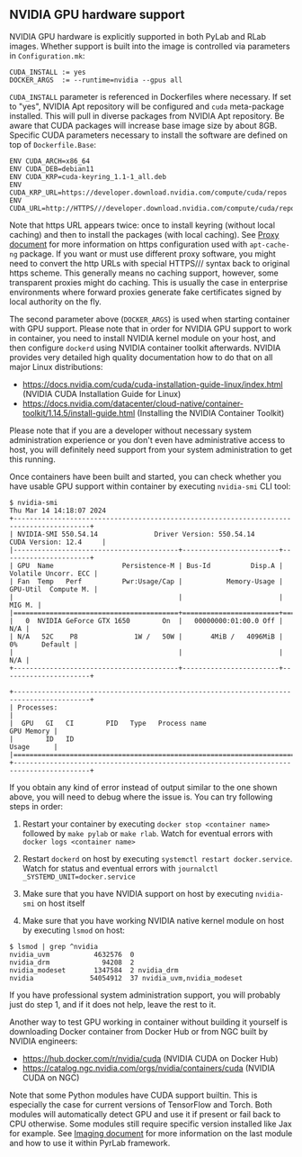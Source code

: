 ## NVIDIA GPU hardware support

NVIDIA GPU hardware is explicitly supported in both PyLab and RLab images. Whether support is built into the image is controlled via parameters in `Configuration.mk`:

```
CUDA_INSTALL := yes
DOCKER_ARGS  := --runtime=nvidia --gpus all
```

`CUDA_INSTALL` parameter is referenced in Dockerfiles where necessary. If set to "yes", NVIDIA Apt repository will be configured and `cuda` meta-package installed. This will pull in diverse packages from NVIDIA Apt repository. Be aware that CUDA packages will increase base image size by about 8GB. Specific CUDA parameters necessary to install the software are defined on top of `Dockerfile.Base`:

```
ENV CUDA_ARCH=x86_64
ENV CUDA_DEB=debian11
ENV CUDA_KRP=cuda-keyring_1.1-1_all.deb
ENV CUDA_KRP_URL=https://developer.download.nvidia.com/compute/cuda/repos
ENV CUDA_URL=http://HTTPS///developer.download.nvidia.com/compute/cuda/repos
```

Note that https URL appears twice: once to install keyring (without local caching) and then to install the packages (with local caching). See [Proxy document](Proxy.md) for more information on https configuration used with `apt-cache-ng` package. If you want or must use different proxy software, you might need to convert the http URLs with special HTTPS/// syntax back to original https scheme. This generally means no caching support, however, some transparent proxies might do caching. This is usually the case in enterprise environments where forward proxies generate fake certificates signed by local authority on the fly.

The second parameter above (`DOCKER_ARGS`) is used when starting container with GPU support. Please note that in order for NVIDIA GPU support to work in container, you need to install NVIDIA kernel module on your host, and then configure `dockerd` using NVIDIA container toolkit afterwards. NVIDIA provides very detailed high quality documentation how to do that on all major Linux distributions:

* https://docs.nvidia.com/cuda/cuda-installation-guide-linux/index.html (NVIDIA CUDA Installation Guide for Linux)
* https://docs.nvidia.com/datacenter/cloud-native/container-toolkit/1.14.5/install-guide.html (Installing the NVIDIA Container Toolkit)

Please note that if you are a developer without necessary system administration experience or you don't even have administrative access to host, you will definitely need support from your system administration to get this running.

Once containers have been built and started, you can check whether you have usable GPU support within container by executing `nvidia-smi` CLI tool:

```
$ nvidia-smi 
Thu Mar 14 14:18:07 2024       
+-----------------------------------------------------------------------------------------+
| NVIDIA-SMI 550.54.14              Driver Version: 550.54.14      CUDA Version: 12.4     |
|-----------------------------------------+------------------------+----------------------+
| GPU  Name                 Persistence-M | Bus-Id          Disp.A | Volatile Uncorr. ECC |
| Fan  Temp   Perf          Pwr:Usage/Cap |           Memory-Usage | GPU-Util  Compute M. |
|                                         |                        |               MIG M. |
|=========================================+========================+======================|
|   0  NVIDIA GeForce GTX 1650        On  |   00000000:01:00.0 Off |                  N/A |
| N/A   52C    P8              1W /   50W |       4MiB /   4096MiB |      0%      Default |
|                                         |                        |                  N/A |
+-----------------------------------------+------------------------+----------------------+
                                                                                         
+-----------------------------------------------------------------------------------------+
| Processes:                                                                              |
|  GPU   GI   CI        PID   Type   Process name                              GPU Memory |
|        ID   ID                                                               Usage      |
|=========================================================================================|
+-----------------------------------------------------------------------------------------+
```

If you obtain any kind of error instead of output similar to the one shown above, you will need to debug where the issue is. You can try following steps in order:

1. Restart your container by executing `docker stop <container name>` followed by `make pylab` or `make rlab`. Watch for eventual errors with `docker logs <container name>`

2. Restart `dockerd` on host by executing `systemctl restart docker.service`. Watch for status and eventual errors with `journalctl _SYSTEMD_UNIT=docker.service`

3. Make sure that you have NVIDIA support on host by executing `nvidia-smi` on host itself

4. Make sure that you have working NVIDIA native kernel module on host by executing `lsmod` on host:

```
$ lsmod | grep ^nvidia
nvidia_uvm           4632576  0
nvidia_drm             94208  2
nvidia_modeset       1347584  2 nvidia_drm
nvidia              54054912  37 nvidia_uvm,nvidia_modeset
```

If you have professional system administration support, you will probably just do step 1, and if it does not help, leave the rest to it.

Another way to test GPU working in container without building it yourself is downloading Docker container from Docker Hub or from NGC built by NVIDIA engineers:

* https://hub.docker.com/r/nvidia/cuda (NVIDIA CUDA on Docker Hub)
* https://catalog.ngc.nvidia.com/orgs/nvidia/containers/cuda (NVIDIA CUDA on NGC)

Note that some Python modules have CUDA support builtin. This is especially the case for current versions of TensorFlow and Torch. Both modules will automatically detect GPU and use it if present or fail back to CPU otherwise. Some modules still require specific version installed like Jax for example. See [Imaging document](Image.md) for more information on the last module and how to use it within PyrLab framework.

